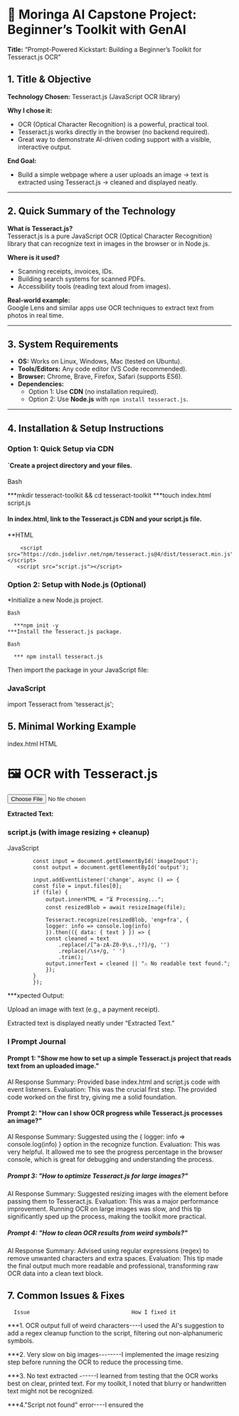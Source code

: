 # 🧠 Moringa AI Capstone Project: Beginner’s Toolkit with GenAI  
**Title:** “Prompt-Powered Kickstart: Building a Beginner’s Toolkit for Tesseract.js OCR”  


## 1. Title & Objective  
**Technology Chosen:** Tesseract.js (JavaScript OCR library)  

**Why I chose it:**  
- OCR (Optical Character Recognition) is a powerful, practical tool.  
- Tesseract.js works directly in the browser (no backend required).  
- Great way to demonstrate AI-driven coding support with a visible, interactive output.  

**End Goal:**  
- Build a simple webpage where a user uploads an image → text is extracted using Tesseract.js → cleaned and displayed neatly.  

---

## 2. Quick Summary of the Technology  
**What is Tesseract.js?**  
Tesseract.js is a pure JavaScript OCR (Optical Character Recognition) library that can recognize text in images in the browser or in Node.js.  

**Where is it used?**  
- Scanning receipts, invoices, IDs.  
- Building search systems for scanned PDFs.  
- Accessibility tools (reading text aloud from images).  

**Real-world example:**  
Google Lens and similar apps use OCR techniques to extract text from photos in real time.  

---

## 3. System Requirements  
- **OS:** Works on Linux, Windows, Mac (tested on Ubuntu).  
- **Tools/Editors:** Any code editor (VS Code recommended).  
- **Browser:** Chrome, Brave, Firefox, Safari (supports ES6).  
- **Dependencies:**  
  - Option 1: Use **CDN** (no installation required).  
  - Option 2: Use **Node.js** with `npm install tesseract.js`.  

---

## 4. Installation & Setup Instructions  

### Option 1: Quick Setup via CDN  
#### `Create a project directory and your files.

Bash

   ***mkdir tesseract-toolkit && cd tesseract-toolkit
   ***touch index.html script.js

#### In index.html, link to the Tesseract.js CDN and your script.js file.

   **HTML

        <script src="https://cdn.jsdelivr.net/npm/tesseract.js@4/dist/tesseract.min.js"></script>
       <script src="script.js"></script>

### Option 2: Setup with Node.js (Optional)
   *Initialize a new Node.js project.

    Bash

      ***npm init -y
    ***Install the Tesseract.js package.

    Bash

      *** npm install tesseract.js
 Then import the package in your JavaScript file:

### JavaScript

import Tesseract from 'tesseract.js';

## 5. Minimal Working Example
index.html
HTML

<!DOCTYPE html>
<html lang="en">
<head>
  <meta charset="UTF-8">
  <title>Tesseract.js OCR Demo</title>
</head>
<body>
  <h1>🖼️ OCR with Tesseract.js</h1>
  <input type="file" id="imageInput">
  <p><strong>Extracted Text:</strong></p>
  <div id="output"></div>

  <script src="https://cdn.jsdelivr.net/npm/tesseract.js@4/dist/tesseract.min.js"></script>
  <script src="script.js"></script>
</body>
</html>

### script.js (with image resizing + cleanup)
   JavaScript

            const input = document.getElementById('imageInput');
            const output = document.getElementById('output');

            input.addEventListener('change', async () => {
            const file = input.files[0];
            if (file) {
                output.innerHTML = "⏳ Processing...";
                const resizedBlob = await resizeImage(file);

                Tesseract.recognize(resizedBlob, 'eng+fra', {
                logger: info => console.log(info)
                }).then(({ data: { text } }) => {
                const cleaned = text
                    .replace(/[^a-zA-Z0-9\s.,!?]/g, '')
                    .replace(/\s+/g, ' ')
                    .trim();
                output.innerText = cleaned || "⚠️ No readable text found.";
                });
            }
            });

   ***xpected Output:

Upload an image with text (e.g., a payment receipt).

Extracted text is displayed neatly under “Extracted Text.”

### I Prompt Journal
#### Prompt 1: "Show me how to set up a simple Tesseract.js project that reads text from an uploaded image."
AI Response Summary: Provided base index.html and script.js code with event listeners.
Evaluation: This was the crucial first step. The provided code worked on the first try, giving me a solid foundation.

#### Prompt 2: "How can I show OCR progress while Tesseract.js processes an image?"
AI Response Summary: Suggested using the { logger: info => console.log(info) } option in the recognize function.
Evaluation: This was very helpful. It allowed me to see the progress percentage in the browser console, which is great for debugging and understanding the process.

##### Prompt 3: "How to optimize Tesseract.js for large images?"
AI Response Summary: Suggested resizing images with the <canvas> element before passing them to Tesseract.js.
Evaluation: This was a major performance improvement. Running OCR on large images was slow, and this tip significantly sped up the process, making the toolkit more practical.

##### Prompt 4: "How to clean OCR results from weird symbols?"
AI Response Summary: Advised using regular expressions (regex) to remove unwanted characters and extra spaces.
Evaluation: This tip made the final output much more readable and professional, transforming raw OCR data into a clean text block.

## 7. Common Issues & Fixes
      Issue	                               How I fixed it
***1. OCR output full of weird characters----I used the AI's suggestion to add a regex cleanup function to the script, filtering out non-alphanumeric symbols.

***2. Very slow on big images--------I implemented the image resizing step before running the OCR to reduce the processing time.

***3. No text extracted	------I learned from testing that the OCR works best on clear, printed text. For my toolkit, I noted that blurry or handwritten text might not be recognized.

***4."Script not found" error----I ensured the <script> tag for tesseract.min.js was placed before the <script> tag for script.js in the HTML file.

## 8. References
Tesseract.js Docs: https://tesseract.projectnaptha.com/

Tesseract.js GitHub Repo: https://github.com/naptha/tesseract.js

Demo Playground: https://tesseract.projectnaptha.com/examples

YouTube Tutorial: Tesseract.js OCR in 5 minutes